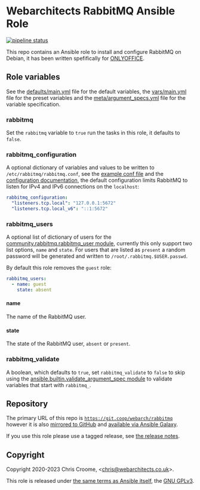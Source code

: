 # Webarchitects RabbitMQ Ansible Role

[![pipeline status](https://git.coop/webarch/rabbitmq/badges/master/pipeline.svg)](https://git.coop/webarch/rabbitmq/-/commits/master)

This repo contains an Ansible role to install and configure RabbitMQ on Debian, it has been written spefifically for [ONLYOFFICE](https://helpcenter.onlyoffice.com/installation/docs-community-install-ubuntu.aspx).

## Role variables

See the [defaults/main.yml](defaults/main.yml) file for the default variables, the [vars/main.yml](vars/main.yml) file for the preset variables and the [meta/argument_specs.yml](meta/argument_specs.yml) file for the variable specification.

### rabbitmq

Set the `rabbitmq` variable to `true` run the tasks in this role, it defaults to `false`.

### rabbitmq_configuration

A optional dictionary of variables and values to be written to `/etc/rabbitmq/rabbitmq.conf`, see the [example conf file](https://raw.githubusercontent.com/rabbitmq/rabbitmq-server/main/deps/rabbit/docs/rabbitmq.conf.example) and the [configuration documentation](https://www.rabbitmq.com/configure.html), the default configuration limits RabbitMQ to listen for IPv4 and IPv6 connections on the `localhost`:

```yaml
rabbitmq_configuration:
  "listeners.tcp.local": "127.0.0.1:5672"
  "listeners.tcp.local_v6": "::1:5672"
```

### rabbitmq_users

A optional list of dictionary of users for the [community.rabbitmq.rabbitmq_user module](https://docs.ansible.com/ansible/latest/collections/community/rabbitmq/rabbitmq_user_module.html), currently this only support two list options, `name` and `state`. For users that are listed as `present` a random password will be generated and written to `/root/.rabbitmq.$USER.passwd`.

By default this role removes the `guest` role:

```yaml
rabbitmq_users:
  - name: guest
    state: absent
```

#### name

The name of the RabbitMQ user.

#### state

The state of the RabbitMQ user, `absent` or `present`.

### rabbitmq_validate

A boolean, which defaults to `true`, set `rabbitmq_validate` to `false` to skip using the [ansible.builtin.validate_argument_spec module](https://docs.ansible.com/ansible/latest/collections/ansible/builtin/validate_argument_spec_module.html) to validate variables that start with `rabbitmq_`.

## Repository

The primary URL of this repo is [`https://git.coop/webarch/rabbitmq`](https://git.coop/webarch/rabbitmq) however it is also [mirrored to GitHub](https://github.com/webarch-coop/ansible-role-rabbitmq) and [available via Ansible Galaxy](https://galaxy.ansible.com/chriscroome/rabbitmq).

If you use this role please use a tagged release, see [the release notes](https://git.coop/webarch/rabbitmq/-/releases).

## Copyright

Copyright 2020-2023 Chris Croome, &lt;[chris@webarchitects.co.uk](mailto:chris@webarchitects.co.uk)&gt;.

This role is released under [the same terms as Ansible itself](https://github.com/ansible/ansible/blob/devel/COPYING), the [GNU GPLv3](LICENSE).



